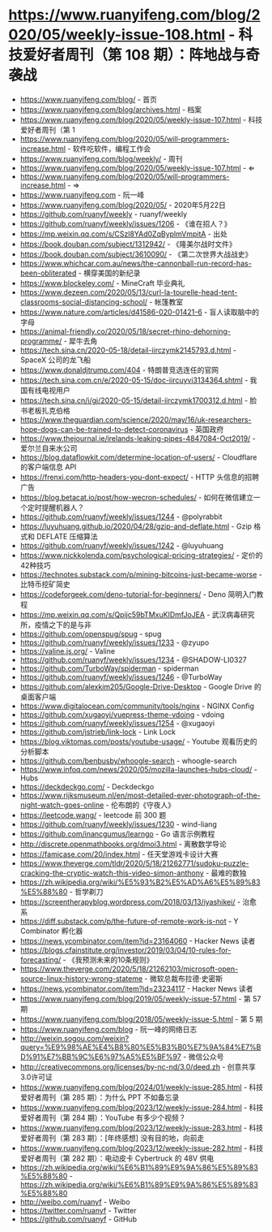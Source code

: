 # https://www.ruanyifeng.com/blog/2020/05/weekly-issue-108.html - 科技爱好者周刊（第 108 期）：阵地战与奇袭战

- https://www.ruanyifeng.com/blog/ - 首页
- https://www.ruanyifeng.com/blog/archives.html - 档案
- https://www.ruanyifeng.com/blog/2020/05/weekly-issue-107.html - 科技爱好者周刊（第 1
- https://www.ruanyifeng.com/blog/2020/05/will-programmers-increase.html - 软件吃软件，编程工作会
- https://www.ruanyifeng.com/blog/weekly/ - 周刊
- https://www.ruanyifeng.com/blog/2020/05/weekly-issue-107.html - ⇐
- https://www.ruanyifeng.com/blog/2020/05/will-programmers-increase.html - ⇒
- https://www.ruanyifeng.com - 阮一峰
- https://www.ruanyifeng.com/blog/2020/05/ - 2020年5月22日
- https://github.com/ruanyf/weekly - ruanyf/weekly
- https://github.com/ruanyf/weekly/issues/1206 - 《谁在招人？》
- https://mp.weixin.qq.com/s/CSzl8YAd0ZqByplmVmpitA - 出处
- https://book.douban.com/subject/1312942/ - 《隆美尔战时文件》
- https://book.douban.com/subject/3610090/ - 《第二次世界大战战史》
- https://www.whichcar.com.au/news/the-cannonball-run-record-has-been-obliterated - 横穿美国的新纪录
- https://www.blockeley.com/ - MineCraft 毕业典礼
- https://www.dezeen.com/2020/05/13/curl-la-tourelle-head-tent-classrooms-social-distancing-school/ - 帐篷教室
- https://www.nature.com/articles/d41586-020-01421-6 - 盲人读取脑中的字母
- https://animal-friendly.co/2020/05/18/secret-rhino-dehorning-programme/ - 犀牛去角
- https://tech.sina.cn/2020-05-18/detail-iirczymk2145793.d.html - SpaceX 公司的龙飞船
- https://www.donaldjtrump.com/404 - 特朗普竞选连任的官网
- https://tech.sina.com.cn/e/2020-05-15/doc-iircuyvi3134364.shtml - 我国有线电视用户
- https://tech.sina.cn/i/gj/2020-05-15/detail-iirczymk1700312.d.html - 脸书老板扎克伯格
- https://www.theguardian.com/science/2020/may/16/uk-researchers-hope-dogs-can-be-trained-to-detect-coronavirus - 英国政府
- https://www.thejournal.ie/irelands-leaking-pipes-4847084-Oct2019/ - 爱尔兰自来水公司
- https://blog.dataflowkit.com/determine-location-of-users/ - Cloudflare 的客户端信息 API
- https://frenxi.com/http-headers-you-dont-expect/ - HTTP 头信息的招聘广告
- https://blog.betacat.io/post/how-wecron-schedules/ - 如何在微信建立一个定时提醒机器人？
- https://github.com/ruanyf/weekly/issues/1244 - @polyrabbit
- https://luyuhuang.github.io/2020/04/28/gzip-and-deflate.html - Gzip 格式和 DEFLATE 压缩算法
- https://github.com/ruanyf/weekly/issues/1242 - @luyuhuang
- https://www.nickkolenda.com/psychological-pricing-strategies/ - 定价的42种技巧
- https://technotes.substack.com/p/mining-bitcoins-just-became-worse - 比特币挖矿简史
- https://codeforgeek.com/deno-tutorial-for-beginners/ - Deno 简明入门教程
- https://mp.weixin.qq.com/s/Qpijc59bTMxuKIDmfJoJEA - 武汉病毒研究所，疫情之下的是与非
- https://github.com/openspug/spug - spug
- https://github.com/ruanyf/weekly/issues/1233 - @zyupo
- https://valine.js.org/ - Valine
- https://github.com/ruanyf/weekly/issues/1234 - @SHADOW-LI0327
- https://github.com/TurboWay/spiderman - spiderman
- https://github.com/ruanyf/weekly/issues/1246 - @TurboWay
- https://github.com/alexkim205/Google-Drive-Desktop - Google Drive 的桌面客户端
- https://www.digitalocean.com/community/tools/nginx - NGINX Config
- https://github.com/xugaoyi/vuepress-theme-vdoing - vdoing
- https://github.com/ruanyf/weekly/issues/1254 - @xugaoyi
- https://github.com/jstrieb/link-lock - Link Lock
- https://blog.viktomas.com/posts/youtube-usage/ - Youtube 观看历史的分析脚本
- https://github.com/benbusby/whoogle-search - whoogle-search
- https://www.infoq.com/news/2020/05/mozilla-launches-hubs-cloud/ - Hubs
- https://deckdeckgo.com/ - Deckdeckgo
- https://www.rijksmuseum.nl/en/most-detailed-ever-photograph-of-the-night-watch-goes-online - 伦布朗的《守夜人》
- https://leetcode.wang/ - leetcode 前 300 题
- https://github.com/ruanyf/weekly/issues/1230 - wind-liang
- https://github.com/inancgumus/learngo - Go 语言示例教程
- http://discrete.openmathbooks.org/dmoi3.html - 离散数学导论
- https://famicase.com/20/index.html - 任天堂游戏卡设计大赛
- https://www.theverge.com/tldr/2020/5/18/21262771/sudoku-puzzle-cracking-the-cryptic-watch-this-video-simon-anthony - 最难的数独
- https://zh.wikipedia.org/wiki/%E5%93%B2%E5%AD%A6%E5%89%83%E5%88%80 - 哲学剃刀
- https://screentherapyblog.wordpress.com/2018/03/13/iyashikei/ - 治愈系
- https://diff.substack.com/p/the-future-of-remote-work-is-not - Y Combinator 孵化器
- https://news.ycombinator.com/item?id=23164060 - Hacker News 读者
- https://blogs.cfainstitute.org/investor/2019/03/04/10-rules-for-forecasting/ - 《我预测未来的10条规则》
- https://www.theverge.com/2020/5/18/21262103/microsoft-open-source-linux-history-wrong-stateme - 微软总裁布拉德·史密斯
- https://news.ycombinator.com/item?id=23234117 - Hacker News 读者
- https://www.ruanyifeng.com/blog/2019/05/weekly-issue-57.html - 第 57 期
- https://www.ruanyifeng.com/blog/2018/05/weekly-issue-5.html - 第 5 期
- https://www.ruanyifeng.com/blog - 阮一峰的网络日志
- http://weixin.sogou.com/weixin?query=%E9%98%AE%E4%B8%80%E5%B3%B0%E7%9A%84%E7%BD%91%E7%BB%9C%E6%97%A5%E5%BF%97 - 微信公众号
- http://creativecommons.org/licenses/by-nc-nd/3.0/deed.zh - 创意共享3.0许可证
- https://www.ruanyifeng.com/blog/2024/01/weekly-issue-285.html - 科技爱好者周刊（第 285 期）：为什么 PPT 不如备忘录
- https://www.ruanyifeng.com/blog/2023/12/weekly-issue-284.html - 科技爱好者周刊（第 284 期）：YouTube 有多少个视频？
- https://www.ruanyifeng.com/blog/2023/12/weekly-issue-283.html - 科技爱好者周刊（第 283 期）：[年终感想] 没有目的地，向前走
- https://www.ruanyifeng.com/blog/2023/12/weekly-issue-282.html - 科技爱好者周刊（第 282 期）：电动皮卡 Cybertruck 的 48V 供电
- https://zh.wikipedia.org/wiki/%E6%B1%89%E9%9A%86%E5%89%83%E5%88%80 - https://zh.wikipedia.org/wiki/%E6%B1%89%E9%9A%86%E5%89%83%E5%88%80
- http://weibo.com/ruanyf - Weibo
- https://twitter.com/ruanyf - Twitter
- https://github.com/ruanyf - GitHub